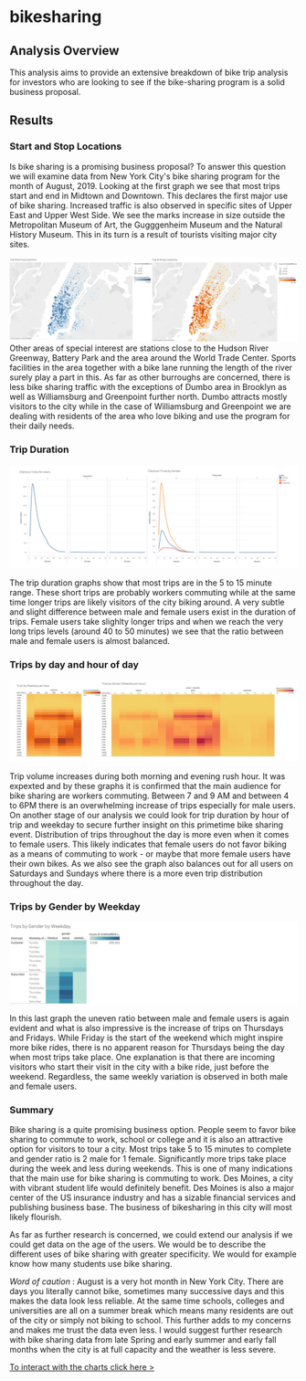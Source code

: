 # bikesharing

## Analysis Overview
This analysis aims to provide an extensive breakdown of bike trip analysis for investors who are looking to see if the bike-sharing program is a solid business proposal. 

## Results
### Start and Stop Locations
Is bike sharing is a promising business proposal? To answer this question we will examine data from New York City's bike sharing program for the month of August, 2019. Looking at the first graph we see that most trips start and end in Midtown and Downtown. This declares the first major use of bike sharing. 
Increased traffic is also observed in specific sites of Upper East and Upper West Side. We see the marks increase in size outside the Metropolitan Museum of Art, the Gugggenheim Museum and the Natural History Museum. This in its turn is a result of tourists visiting major city sites. 

![](images/startend.png)
Other areas of special interest are stations close to the Hudson River Greenway, Battery Park and the area around the World Trade Center. Sports facilities in the area together with a bike lane running the length of the river surely play a part in this. As far as other burroughs are concerned, there is less bike sharing traffic with the exceptions of Dumbo area in Brooklyn as well as Williamsburg and Greenpoint further north. Dumbo attracts mostly visitors to the city while in the case of Williamsburg and Greenpoint we are dealing with residents of the area who love biking and use the program for their daily needs. 

### Trip Duration

![](images/checkout.png)

The trip duration graphs show that most trips are in the 5 to 15 minute range. These short trips are probably workers commuting while at the same time longer trips are likely visitors of the city biking around. A very subtle and slight difference between male and female users exist in the duration of trips. Female users take slighlty longer trips and when we reach the very long trips levels (around 40 to 50 minutes) we see that the ratio between male and female users is almost balanced.

### Trips by day and hour of day

![](images/hour.png)

Trip volume increases during both morning and evening rush hour. It was expexted and by these graphs it is confirmed that the main audience for bike sharing are workers commuting. Between 7 and 9 AM and between 4 to 6PM there is an overwhelming increase of trips especially for male users. On another stage of our analysis we could look for trip duration by hour of trip and weekday to secure further insight on this primetime bike sharing event. Distribution of trips throughout the day is more even when it comes to female users. This likely indicates that female users do not favor biking as a means of commuting to work - or maybe that more female users have their own bikes. As we also see the graph also balances out for all users on Saturdays and Sundays where there is a more even trip distribution throughout the day. 

### Trips by Gender by Weekday

![](images/gender_day.png)

In this last graph the uneven ratio between male and female users is again evident and what is also impressive is the increase of trips on Thursdays and Fridays. While Friday is the start of the weekend which might inspire more bike rides, there is no apparent reason for Thursdays being the day when most trips take place. One explanation is that there are incoming visitors who start their visit in the city with a bike ride, just before the weekend. Regardless, the same weekly variation is observed in both male and female users. 

### Summary

Bike sharing is a quite promising business option. People seem to favor bike sharing to commute to work, school or college and it is also an attractive option for visitors to tour a city. Most trips take 5 to 15 minutes to complete and gender ratio is 2 male for 1 female. Significantly more trips take place during the week and less during weekends. This is one of many indications that the main use for bike sharing is commuting to work. Des Moines, a city with vibrant student life would definitely benefit. Des Moines is also a major center of the US insurance industry and has a sizable financial services and publishing business base. The business of bikesharing in this city will most likely flourish. 

As far as further research is concerned, we could extend our analysis if we could get data on the age of the users. We would be to describe the different uses of bike sharing with greater specificity. We would for example know how many students use bike sharing. 

*Word of caution* : August is a very hot month in New York City. There are days you literally cannot bike, sometimes many successive days and this makes the data look less reliable. At the same time schools, colleges and universities are all on a summer break which means many residents are out of the city or simply not biking to school. This further adds to my concerns and makes me trust the data even less. I would suggest further research with bike sharing data from late Spring and early summer and early fall months when the city is at full capacity and the weather is less severe. 

[To interact with the charts click here >](https://public.tableau.com/views/citibike2_16317409939030/BikeSharing?:language=en-US&publish=yes&:display_count=n&:origin=viz_share_link)
